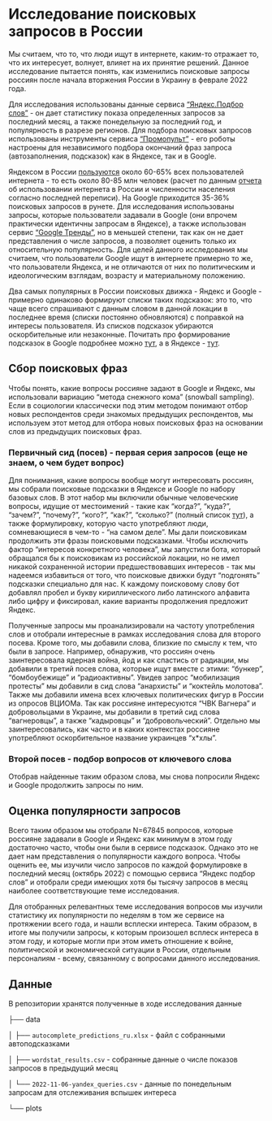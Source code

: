 # Исследование поисковых запросов в России

Мы считаем, что то, что люди ищут в интернете, каким-то отражает то, что их интересует, волнует, влияет на их принятие решений. Данное исследование пытается понять, как изменились поисковые запросы россиян после начала вторжения России в Украину в феврале 2022 года.

Для исследования использованы данные сервиса [“Яндекс.Подбор слов”](https://wordstat.yandex.ru/) - он дает статистику показа определенных запросов за последний месяц, а также понедельную за последний год, и популярность в разрезе регионов. Для подбора поисковых запросов использованы инструменты сервиса [“Промопульт”](https://promopult.ru/) - его роботы настроены для независимого подбора окончаний фраз запроса (автозаполнения, подсказок) как в Яндексе, так и в Google.

Яндексом в России [пользуются](https://radar.yandex.ru/search) около 60-65% всех пользователей интернета - то есть около 80-85 млн человек (расчет по данным [отчета](https://www.web-canape.ru/business/internet-v-rossii-v-2022-godu-samye-vazhnye-cifry-i-statistika/) об использовании интернета в России и численности населения согласно последней переписи). На Google приходится 35-36% поисковых запросов в рунете. Для исследования использованы запросы, которые пользователи задавали в Google (они впрочем практически идентичны запросам в Яндексе), а также использован сервис [“Google Тренды”](https://trends.google.com/), но в меньшей степени, так как он не дает представления о числе запросов, а позволяет оценить только их относительную популярность. Для целей данного исследования мы считаем, что пользователи Google ищут в интернете примерно то же, что пользователи Яндекса, и не отличаются от них по политическим и идеологическим взглядам, возрасту и материальному положению.

Два самых популярных в России поисковых движка - Яндекс и Google - примерно одинаково формируют списки таких подсказок: это то, что чаще всего спрашивают с данным словом в данной локации в последнее время (списки постоянно обновляются) с поправкой на интересы пользователя. Из списков подсказок убираются оскорбительные или незаконные. Почитать про формирование подсказок в Google подробнее можно [тут](https://support.google.com/websearch/answer/7368877#zippy=%2C%D0%BA%D0%B0%D0%BA-%D0%BF%D0%BE%D0%B4%D0%B1%D0%B8%D1%80%D0%B0%D1%8E%D1%82%D1%81%D1%8F-%D0%BF%D0%BE%D0%B4%D1%81%D0%BA%D0%B0%D0%B7%D0%BA%D0%B8), а в Яндексе - [тут](https://yandex.ru/company/technologies/suggest/).

## Сбор поисковых фраз

Чтобы понять, какие вопросы россияне задают в Google и Яндекс, мы использовали вариацию “метода снежного кома” (snowball sampling). Если в социологии классически под этим методом понимают отбор новых респондентов среди знакомых предыдущих респондентов, мы используем этот метод для отбора новых поисковых фраз на основании слов из предыдущих поисковых фраз.

### Первичный сид (посев) - первая серия запросов (еще не знаем, о чем будет вопрос)

Для понимания, какие вопросы вообще могут интересовать россиян, мы собрали поисковые подсказки в Яндексе и Google по набору базовых слов. В этот набор мы включили обычные человеческие вопросы, идущие от местоимений - такие как “когда?”, “куда?”, “зачем?”, “почему?”, “кого?”, “как?”, “сколько?” (полный список [тут](https://prozavr.ru/info/voprositelnie-slova/)), а также формулировку, которую часто употребляют люди, сомневающиеся в чем-то - “на самом деле”. Мы дали поисковикам продолжить эти фразы поисковыми подсказками. Чтобы исключить фактор “интересов конкретного человека”, мы запустили бота, который обращался бы к поисковикам из российской локации, но не имел никакой сохраненной истории предшествовавших интересов - так мы надеемся избавиться от того, что поисковые движки будут “подгонять” подсказки специально для нас. К каждому поисковому слову бот добавлял пробел и букву кириллического либо латинского алфавита либо цифру и фиксировал, какие варианты продолжения предложит Яндекс.

Полученные запросы мы проанализировали на частоту употребления слов и отобрали интересные в рамках исследования слова для второго посева. Кроме того, мы добавили слова, близкие по смыслу к тем, что были в запросе. Например, обнаружив, что россиян очень заинтересовала ядерная война, йод и как спастись от радиации, мы добавили в третий посев слова, которые ищут вместе с этими: “бункер”, “бомбоубежище” и “радиоактивны”. Увидев запрос “мобилизация протесты” мы добавили в сид слова “анархисты” и “коктейль молотова”. Также мы добавили имена всех ключевых политических фигур в России из опросов ВЦИОМа. Так как россияне интересуются “ЧВК Вагнера” и добровольцами в Украине, мы добавили в третий сид слова “вагнеровцы”, а также “кадыровцы” и “добровольческий”. Отдельно мы заинтересовались, как часто и в каких контекстах россияне употребляют оскорбительное название украинцев “х*хлы”.

### Второй посев - подбор вопросов от ключевого слова

Отобрав найденные таким образом слова, мы снова попросили Яндекс и Google продолжить запросы по ним.

## Оценка популярности запросов

Всего таким образом мы отобрали N=67845 вопросов, которые россияне задавали в  Google и Яндекс как минимум в этом году достаточно часто, чтобы они были в сервисе подсказок. Однако это не дает нам представления о популярности каждого вопроса. Чтобы оценить ее, мы изучили число запросов по каждой формулировке в последний месяц (октябрь 2022) с помощью сервиса “Яндекс подбор слов” и отобрали среди имеющих хотя бы тысячу запросов в месяц наиболее соответствующие теме исследования.

Для отобранных релевантных теме исследования вопросов мы изучили статистику их популярности по неделям в том же сервисе на протяжении всего года, и нашли всплески интереса. Таким образом, в итоге мы получили запросы, к которым произошел всплеск интереса в этом году, и которые могли при этом иметь отношение к войне, политической и экономической ситуации в России, отдельным персоналиям - всему, связанному с вопросами данного исследования.

## Данные

В репозитории хранятся полученные в ходе исследования данные

├── data

│   ├── `autocomplete_predictions_ru.xlsx` - файл с собранными автоподсказками

│   ├── `wordstat_results.csv` - собранные данные о числе показов запросов в предыдущий месяц

│   └── `2022-11-06-yandex_queries.csv` - данные по понедельным запросам для отслеживания вспышек интереса

└── plots

